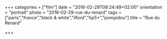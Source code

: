 +++
categories = ["film"]
date = "2016-02-29T08:24:49+02:00"
orientation = "portrait"
photo = "2016-02-29-rue-du-renard"
tags = ["paris","france","black & white","ilford","hp5+","pompidou"]
title = "Rue du Renard"

+++
